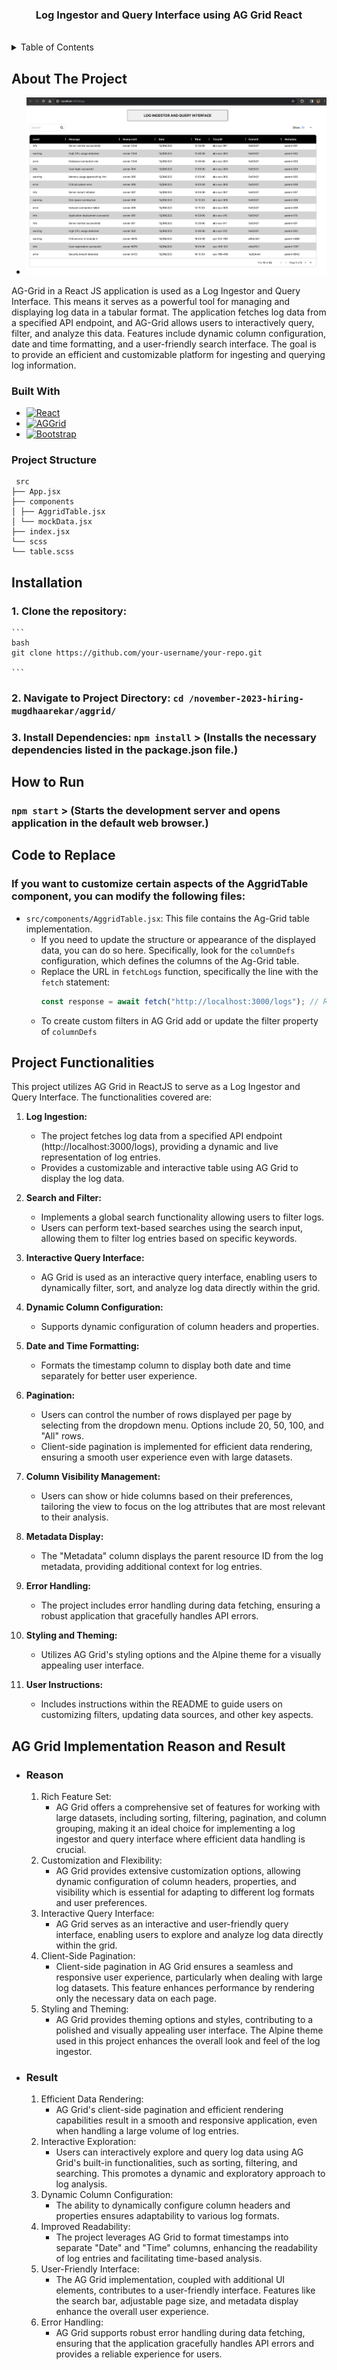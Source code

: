 <h3 align="center">Log Ingestor and Query Interface using AG Grid React</h3>

<!-- PROJECT LOGO -->
<br />
<div align="center">
  <a href="https://github.com/mugdhaarekar/november-2023-hiring-mugdhaarekar">
  </a>
</div>

<!-- TABLE OF CONTENTS -->
<details>
  <summary>Table of Contents</summary>
  <ol>
    <li>
      <a href="#about-the-project">About The Project</a>
      <ul>
        <li><a href="#built-with">Built With</a></li>
          <li>
      <a href="#project-structure">Project Structure</a>
    </li>
      </ul>
    </li>
    <li><a href="#installation">Installation</a></li>
    <li><a href="#how-to-run">How to Run</a></li>
    <li><a href="#code-to-replace">Code to Replace</a></li>
    <li><a href="#project-functionalities">Project Functionalities</a></li>
    <li><a href="#ag-grid-implementation-reason-and-result">AG Grid Implementation Reason and Result</a>
       <ul>
         <li><a href="#reason">Reason</a></li>
          <li><a href="#result">Result</a></li>
    </li>
  </ol>
</details>

<!-- ABOUT THE PROJECT -->

## About The Project

- [![Product Name Screen Shot][product-screenshot]](https://example.com)

AG-Grid in a React JS application is used as a Log Ingestor and Query Interface. This means it serves as a powerful tool for managing and displaying log data in a tabular format. The application fetches log data from a specified API endpoint, and AG-Grid allows users to interactively query, filter, and analyze this data. Features include dynamic column configuration, date and time formatting, and a user-friendly search interface. The goal is to provide an efficient and customizable platform for ingesting and querying log information.

### Built With

- [![React][React.js]][React-url]
- [![AGGrid][AGGrid.com]][AGGrid-url]
- [![Bootstrap][Bootstrap.com]][Bootstrap-url]

### Project Structure

```
 src
├── App.jsx
├── components
│ ├── AggridTable.jsx
│ └── mockData.jsx
├── index.jsx
└── scss
└── table.scss

```

## Installation

### 1. Clone the repository:

    ```
    bash
    git clone https://github.com/your-username/your-repo.git

    ```

### 2. Navigate to Project Directory: `cd /november-2023-hiring-mugdhaarekar/aggrid/`

### 3. Install Dependencies: `npm install` > (Installs the necessary dependencies listed in the package.json file.)

## How to Run

### `npm start` > (Starts the development server and opens application in the default web browser.)

## Code to Replace

### If you want to customize certain aspects of the AggridTable component, you can modify the following files:

- `src/components/AggridTable.jsx`: This file contains the Ag-Grid table implementation.
  - If you need to update the structure or appearance of the displayed data, you can do so here. Specifically, look for the `columnDefs` configuration, which defines the columns of the Ag-Grid table.
  - Replace the URL in `fetchLogs` function, specifically the line with the `fetch` statement:
    ```jsx
    const response = await fetch("http://localhost:3000/logs"); // Replace this with your URL
    ```
  - To create custom filters in AG Grid add or update the filter property of `columnDefs`

## Project Functionalities

This project utilizes AG Grid in ReactJS to serve as a Log Ingestor and Query Interface. The functionalities covered are:

1. **Log Ingestion:**

   - The project fetches log data from a specified API endpoint (http://localhost:3000/logs), providing a dynamic and live representation of log entries.
   - Provides a customizable and interactive table using AG Grid to display the log data.

2. **Search and Filter:**

   - Implements a global search functionality allowing users to filter logs.
   - Users can perform text-based searches using the search input, allowing them to filter log entries based on specific keywords.

3. **Interactive Query Interface:**

   - AG Grid is used as an interactive query interface, enabling users to dynamically filter, sort, and analyze log data directly within the grid.

4. **Dynamic Column Configuration:**

   - Supports dynamic configuration of column headers and properties.

5. **Date and Time Formatting:**

   - Formats the timestamp column to display both date and time separately for better user experience.

6. **Pagination:**

   - Users can control the number of rows displayed per page by selecting from the dropdown menu. Options include 20, 50, 100, and "All" rows.
   - Client-side pagination is implemented for efficient data rendering, ensuring a smooth user experience even with large datasets.

7. **Column Visibility Management:**

   - Users can show or hide columns based on their preferences, tailoring the view to focus on the log attributes that are most relevant to their analysis.

8. **Metadata Display:**

   - The "Metadata" column displays the parent resource ID from the log metadata, providing additional context for log entries.

9. **Error Handling:**

   - The project includes error handling during data fetching, ensuring a robust application that gracefully handles API errors.

10. **Styling and Theming:**

    - Utilizes AG Grid's styling options and the Alpine theme for a visually appealing user interface.

11. **User Instructions:**
    - Includes instructions within the README to guide users on customizing filters, updating data sources, and other key aspects.

## AG Grid Implementation Reason and Result

- ### Reason

  1. Rich Feature Set:
     - AG Grid offers a comprehensive set of features for working with large datasets, including sorting, filtering, pagination, and column grouping, making it an ideal choice for implementing a log ingestor and query interface where efficient data handling is crucial.
  2. Customization and Flexibility:
     - AG Grid provides extensive customization options, allowing dynamic configuration of column headers, properties, and visibility which is essential for adapting to different log formats and user preferences.
  3. Interactive Query Interface:
     - AG Grid serves as an interactive and user-friendly query interface, enabling users to explore and analyze log data directly within the grid.
  4. Client-Side Pagination:
     - Client-side pagination in AG Grid ensures a seamless and responsive user experience, particularly when dealing with large log datasets. This feature enhances performance by rendering only the necessary data on each page.
  5. Styling and Theming:
     - AG Grid provides theming options and styles, contributing to a polished and visually appealing user interface. The Alpine theme used in this project enhances the overall look and feel of the log ingestor.

- ### Result

  1. Efficient Data Rendering:
     - AG Grid's client-side pagination and efficient rendering capabilities result in a smooth and responsive application, even when handling a large volume of log entries.
  2. Interactive Exploration:
     - Users can interactively explore and query log data using AG Grid's built-in functionalities, such as sorting, filtering, and searching. This promotes a dynamic and exploratory approach to log analysis.
  3. Dynamic Column Configuration:
     - The ability to dynamically configure column headers and properties ensures adaptability to various log formats.
  4. Improved Readability:
     - The project leverages AG Grid to format timestamps into separate "Date" and "Time" columns, enhancing the readability of log entries and facilitating time-based analysis.
  5. User-Friendly Interface:
     - The AG Grid implementation, coupled with additional UI elements, contributes to a user-friendly interface. Features like the search bar, adjustable page size, and metadata display enhance the overall user experience.
  6. Error Handling:
     - AG Grid supports robust error handling during data fetching, ensuring that the application gracefully handles API errors and provides a reliable experience for users.

<!-- MARKDOWN LINKS & IMAGES -->
<!-- https://www.markdownguide.org/basic-syntax/#reference-style-links -->

[product-screenshot]: images/screenshot.png
[React.js]: https://img.shields.io/badge/React-20232A?style=for-the-badge&logo=react&logoColor=61DAFB
[React-url]: https://reactjs.org/
[Bootstrap.com]: https://img.shields.io/badge/Bootstrap-563D7C?style=for-the-badge&logo=bootstrap&logoColor=white
[Bootstrap-url]: https://getbootstrap.com
[AGGrid.com]: https://img.shields.io/badge/AG_Grid-38903D?style=for-the-badge&logo=ag-grid&logoColor=white
[AGGrid-url]: https://www.ag-grid.com/
